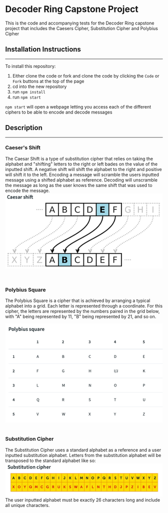 <h1>Decoder Ring Capstone Project</h1>

This is the code and accompanying tests for the Decoder Ring capstone project that includes the Caesers Cipher, Substitution Cipher and Polybius Cipher

<h2>Installation Instructions</h2>

---

To install this repository:
1. Either clone the code or fork and clone the code by clicking the `Code` or `Fork` buttons at the top of the page
2. cd into the new repository
3. run `npm install`
4. run `npm start`

`npm start` will open a webpage letting you access each of the different ciphers to be able to encode and decode messages



<h2>Description</h2>

---

<h3>Caeser's Shift</h3>

The Caesar Shift is a type of substitution cipher that relies on taking the alphabet and "shifting" letters to the right or left bades on the value of the inputted shift. A negative shift will shift the alphabet to the right and positive will shift it to the left. Encoding a message will scramble the users inputted message using a shifted alphabet as reference. Decoding will unscramble the message as long as the user knows the same shift that was used to encode the message.
<br>
![Ceasers shift image](/images/ceasers.png)

<br>

<h3>Polybius Square</h3>

The Polybius Square is a cipher that is achieved by arranging a typical alphabet into a grid. Each letter is represented through a coordinate. For this cipher, the letters are represented by the numbers paired in the grid below, with "A" being represented by 11, "B" being represented by 21, and so on.
<br>

![Polybius Square Cipher](/images/polybius.png)
<br>
<br>

<h3>Substitution Cipher</h3>

The Substitution Cipher uses a standard alphabet as a reference and a user inputted substitution alphabet. Letters from the substitution alphabet will be transposed to the standard alphabet like so:
<br>
![Substitution Cipher](/images/subs.png)
<br>
The user inputted alphabet must be exactly 26 characters long and include all unique characters.